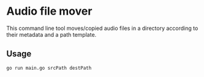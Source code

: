 # Audio file mover

This command line tool moves/copied audio files in a directory according to their
metadata and a path template.

## Usage

    go run main.go srcPath destPath
